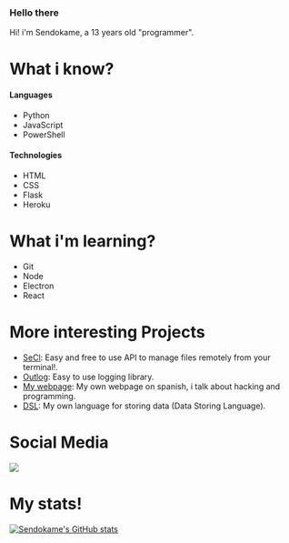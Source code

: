 ### Hello there

Hi! i'm Sendokame, a 13 years old "programmer".<br>

# What i know?
#### Languages
- Python
- JavaScript
- PowerShell

#### Technologies
- HTML
- CSS
- Flask
- Heroku

# What i'm learning?
- Git
- Node
- Electron
- React

# More interesting Projects
- <a href="https://github.com/zsendokame/SeCl">SeCl</a>: Easy and free to use API to manage files remotely from your terminal!.
- <a href="https://github.com/zsendokame/Outlog">Outlog</a>: Easy to use logging library.
- <a href="https://sendokame.netlify.app">My webpage</a>: My own webpage on spanish, i talk about hacking and programming.
- <a href="https://github.com/zsendokame/dsl">DSL</a>: My own language for storing data (Data Storing Language).

# Social Media
<a href="https://discord.gg/aBsCR6pyZj"><img src="https://img.shields.io/badge/Discord-World%20Hacking-blue"/></a>

# My stats!
[![Sendokame's GitHub stats](https://github-readme-stats.vercel.app/api?username=zsendokame)](https://github.com/zsendokame/zsendokame)
